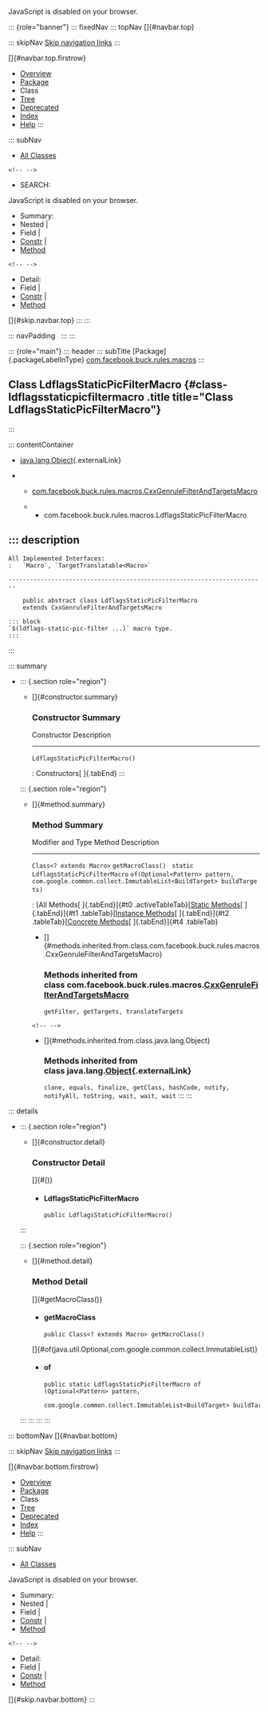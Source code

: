 <div>

JavaScript is disabled on your browser.

</div>

::: {role="banner"}
::: fixedNav
::: topNav
[]{#navbar.top}

::: skipNav
[Skip navigation links](#skip.navbar.top "Skip navigation links")
:::

[]{#navbar.top.firstrow}

-   [Overview](../../../../../index.html)
-   [Package](package-summary.html)
-   Class
-   [Tree](package-tree.html)
-   [Deprecated](../../../../../deprecated-list.html)
-   [Index](../../../../../index-all.html)
-   [Help](../../../../../help-doc.html)
:::

::: subNav
-   [All Classes](../../../../../allclasses.html)

```{=html}
<!-- -->
```
-   SEARCH:

<div>

<div>

JavaScript is disabled on your browser.

</div>

</div>

<div>

-   Summary: 
-   Nested \| 
-   Field \| 
-   [Constr](#constructor.summary) \| 
-   [Method](#method.summary)

```{=html}
<!-- -->
```
-   Detail: 
-   Field \| 
-   [Constr](#constructor.detail) \| 
-   [Method](#method.detail)

</div>

[]{#skip.navbar.top}
:::
:::

::: navPadding
 
:::
:::

::: {role="main"}
::: header
::: subTitle
[Package]{.packageLabelInType} [com.facebook.buck.rules.macros](package-summary.html)
:::

## Class LdflagsStaticPicFilterMacro {#class-ldflagsstaticpicfiltermacro .title title="Class LdflagsStaticPicFilterMacro"}
:::

::: contentContainer
-   [java.lang.Object](http://docs.oracle.com/javase/7/docs/api/java/lang/Object.html?is-external=true "class or interface in java.lang"){.externalLink}

-   -   [com.facebook.buck.rules.macros.CxxGenruleFilterAndTargetsMacro](CxxGenruleFilterAndTargetsMacro.html "class in com.facebook.buck.rules.macros")

    -   -   com.facebook.buck.rules.macros.LdflagsStaticPicFilterMacro

::: description
-   

    All Implemented Interfaces:
    :   `Macro`, `TargetTranslatable<Macro>`

    ------------------------------------------------------------------------

        public abstract class LdflagsStaticPicFilterMacro
        extends CxxGenruleFilterAndTargetsMacro

    ::: block
    `$(ldflags-static-pic-filter ...)` macro type.
    :::
:::

::: summary
-   ::: {.section role="region"}
    -   []{#constructor.summary}

        ### Constructor Summary

          Constructor                       Description
          --------------------------------- -------------
          `LdflagsStaticPicFilterMacro()`    

          : Constructors[ ]{.tabEnd}
    :::

    ::: {.section role="region"}
    -   []{#method.summary}

        ### Method Summary

          Modifier and Type                      Method                                                                                                 Description
          -------------------------------------- ------------------------------------------------------------------------------------------------------ -------------
          `Class<? extends Macro>`               `getMacroClass()`                                                                                       
          `static LdflagsStaticPicFilterMacro`   `of​(Optional<Pattern> pattern,   com.google.common.collect.ImmutableList<BuildTarget> buildTargets)`    

          : [All Methods[ ]{.tabEnd}]{#t0 .activeTableTab}[[Static
          Methods](javascript:show(1);)[ ]{.tabEnd}]{#t1
          .tableTab}[[Instance
          Methods](javascript:show(2);)[ ]{.tabEnd}]{#t2
          .tableTab}[[Concrete
          Methods](javascript:show(8);)[ ]{.tabEnd}]{#t4 .tableTab}

        -   []{#methods.inherited.from.class.com.facebook.buck.rules.macros.CxxGenruleFilterAndTargetsMacro}

            ### Methods inherited from class com.facebook.buck.rules.macros.[CxxGenruleFilterAndTargetsMacro](CxxGenruleFilterAndTargetsMacro.html "class in com.facebook.buck.rules.macros")

            `getFilter, getTargets, translateTargets`

        ```{=html}
        <!-- -->
        ```
        -   []{#methods.inherited.from.class.java.lang.Object}

            ### Methods inherited from class java.lang.[Object](http://docs.oracle.com/javase/7/docs/api/java/lang/Object.html?is-external=true "class or interface in java.lang"){.externalLink}

            `clone, equals, finalize, getClass, hashCode, notify, notifyAll, toString, wait, wait, wait`
    :::
:::

::: details
-   ::: {.section role="region"}
    -   []{#constructor.detail}

        ### Constructor Detail

        []{#<init>()}

        -   #### LdflagsStaticPicFilterMacro

                public LdflagsStaticPicFilterMacro()
    :::

    ::: {.section role="region"}
    -   []{#method.detail}

        ### Method Detail

        []{#getMacroClass()}

        -   #### getMacroClass

            ``` methodSignature
            public Class<? extends Macro> getMacroClass()
            ```

        []{#of(java.util.Optional,com.google.common.collect.ImmutableList)}

        -   #### of

            ``` methodSignature
            public static LdflagsStaticPicFilterMacro of​(Optional<Pattern> pattern,
                                                         com.google.common.collect.ImmutableList<BuildTarget> buildTargets)
            ```
    :::
:::
:::
:::

::: bottomNav
[]{#navbar.bottom}

::: skipNav
[Skip navigation links](#skip.navbar.bottom "Skip navigation links")
:::

[]{#navbar.bottom.firstrow}

-   [Overview](../../../../../index.html)
-   [Package](package-summary.html)
-   Class
-   [Tree](package-tree.html)
-   [Deprecated](../../../../../deprecated-list.html)
-   [Index](../../../../../index-all.html)
-   [Help](../../../../../help-doc.html)
:::

::: subNav
-   [All Classes](../../../../../allclasses.html)

<div>

<div>

JavaScript is disabled on your browser.

</div>

</div>

<div>

-   Summary: 
-   Nested \| 
-   Field \| 
-   [Constr](#constructor.summary) \| 
-   [Method](#method.summary)

```{=html}
<!-- -->
```
-   Detail: 
-   Field \| 
-   [Constr](#constructor.detail) \| 
-   [Method](#method.detail)

</div>

[]{#skip.navbar.bottom}
:::
